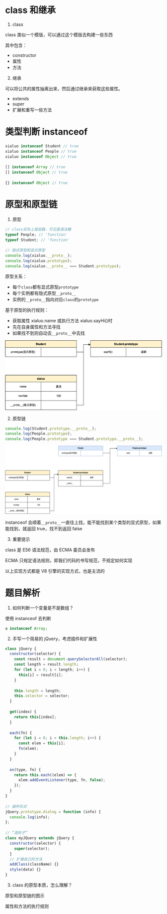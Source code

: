 # class 和继承

1. class

class 类似一个模版，可以通过这个模版去构建一些东西

其中包含：

- constructor
- 属性
- 方法

2. 继承

可以将公共的属性抽离出来，然后通过继承来获取这些属性。

- extends
- super
- 扩展和重写一些方法

# 类型判断 instanceof

```js
xialuo instanceof Student // true
xialuo instanceof People // true
xialuo instanceof Object // true

[] instanceof Array // true
[] instanceof Object // true

{} instanceof Object // true
```

# 原型和原型链

1. 原型

```js
// class实际上是函数，可见是语法糖
typeof People; // 'function'
typeof Student; // 'function'

// 隐式原型和显式原型
console.log(xialuo.__proto__);
console.log(xialuo.prototype);
console.log(xialuo.__proto__ === Student.prototype);
```

原型关系：

- 每个`class`都有显式原型`prototype`
- 每个实例都有隐式原型`__proto__`
- 实例的`__proto__`指向对应`class`的`prototype`

基于原型的执行规则：

- 获取属性 xialuo.name 或执行方法 xialuo.sayHi()时
- 先在自身属性和方法寻找
- 如果找不到则自动去`__proto__`中去找

![原型关系](../../../sources/原型关系.png)

2. 原型链

```js
console.log(Student.prototype.__proto__);
console.log(People.prototype);
console.log(People.prototype === Student.prototype.__proto__);
```

![原型链](../../../sources/原型链.png)

instanceof 会顺着`__proto__`一直往上找，能不能找到某个类型的显式原型，如果能找到，就返回 true，找不到返回 false

3. 重要提示

class 是 ES6 语法规范，由 ECMA 委员会发布

ECMA 只规定语法规则，即我们代码的书写规范，不规定如何实现

以上实现方式都是 V8 引擎的实现方式，也是主流的

# 题目解析

1. 如何判断一个变量是不是数组？

使用 instanceof 去判断

```js
a instanceof Array;
```

2. 手写一个简易的 jQuery，考虑插件和扩展性

```js
class jQuery {
  constructor(selector) {
    const result = document.querySelectorAll(selector);
    const length = result.length;
    for (let i = 0; i < length; i++) {
      this[i] = result[i];
    }

    this.length = length;
    this.selector = selector;
  }

  get(index) {
    return this[index];
  }

  each(fn) {
    for (let i = 0; i < this.length; i++) {
      const elem = this[i];
      fn(elem);
    }
  }

  on(type, fn) {
    return this.each((elem) => {
      elem.addEventListener(type, fn, false);
    });
  }
}

// 插件形式
jQuery.prototype.dialog = function (info) {
  console.log(info);
};

// “造轮子”
class myJQuery extends jQuery {
  constructor(selector) {
    super(selector);
  }
  // 扩展自己的方法
  addClass(className) {}
  style(data) {}
}
```

3. class 的原型本质，怎么理解？

原型和原型链的图示

属性和方法的执行规则
